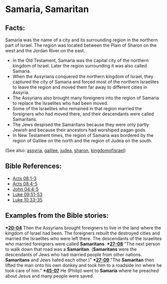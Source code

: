 # Samaria, Samaritan #

## Facts: ##

Samaria was the name of a city and its surrounding region in the northern part of Israel. The region was located between the Plain of Sharon on the west and the Jordan River on the east.

 * In the Old Testament, Samaria was the capital city of the northern kingdom of Israel. Later the region surrounding it was also called Samaria.
 * When the Assyrians conquered the northern kingdom of Israel, they captured the city of Samaria and forced most of the northern Israelites to leave the region and moved them far away to different cities in Assyria.
 * The Assyrians also brought many foreigners into the region of Samaria to replace the Israelites who had been moved.
 * Some of the Israelites who remained in that region married the foreigners who had moved there, and their descendants were called Samaritans.
 * The Jews despised the Samaritans because they were only partly Jewish and because their ancestors had worshiped pagan gods.
 * In New Testament times, the region of Samaria was bordered by the region of Galilee on the north and the region of Judea on the south.

(See also: [assyria](../other/assyria.md), [galilee](../other/galilee.md), [judea](../other/judea.md), [sharon](../other/sharon.md), [kingdomofisrael](../other/kingdomofisrael.md))

## Bible References: ##

* [Acts 08:1-3](https://door43.org/en/bible/notes/act/08/01)
* [Acts 08:4-5](https://door43.org/en/bible/notes/act/08/04)
* [John 04:4-5](https://door43.org/en/bible/notes/jhn/04/04)
* [Luke 09:51-53](https://door43.org/en/bible/notes/luk/09/51)
* [Luke 10:33-35](https://door43.org/en/bible/notes/luk/10/33)

## Examples from the Bible stories: ##

  __*[20-04](https://door43.org/en/obs/notes/frames/20-04)__ Then the Assyrians brought foreigners to live in the land where the kingdom of Israel had been. The foreigners rebuilt the destroyed cities and married the Israelites who were left there. The descendants of the Israelites who married foreigners were called __Samaritans__.
  __*[27-08](https://door43.org/en/obs/notes/frames/27-08)__ "The next person to walk down that road was a __Samaritan__. (__Samaritans__ were the descendants of Jews who had married people from other nations. __Samaritans__ and Jews hated each other.)"
  __*[27-09](https://door43.org/en/obs/notes/frames/27-09)__ "The __Samaritan__ then lifted the man onto his own donkey and took him to a roadside inn where he took care of him."
  __*[45-07](https://door43.org/en/obs/notes/frames/45-07)__ He (Philip) went to __Samaria__ where he preached about Jesus and many people were saved. 


